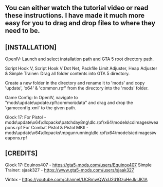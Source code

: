 You can either watch the tutorial video or read these instructions. I have made it much more easy for you to drag and drop files to where they need to be.
----------------------------------------------------------------------------------------------------------------------------------------------------------------------------------------------------


[INSTALLATION]
---------------------
OpenIV:
Launch and select installation path and GTA 5 root directory path.

Script Hook V, Script Hook V Dot Net, Packfile Limit Adjuster, Heap Adjuster & Simple Trainer:
Drag all folder contents into GTA 5 directory.

Create a new folder in the directory and rename it to 'mods' and copy 'update', 'x64' & 'common.rpf' from the directory  into the 'mods' folder.

Game Config:
In OpenIV, navigate to "mods\update\update.rpf\common\data" and drag and drop the 'gameconfig.xml' to the given path.

Glock 17:
For Pistol - mods\update\x64\dlcpacks\patchday8ng\dlc.rpf\x64\models\cdimages\weapons.rpf
For Combat Pistol & Pistol MKII - mods\update\x64\dlcpacks\mpgunrunning\dlc.rpf\x64\models\cdimages\weapons.rpf


[CREDITS]
--------------
Glock 17: Equinox407 - https://gta5-mods.com/users/Equinox407
Simple Trainer: sjaak327 - https://www.gta5-mods.com/users/sjaak327

Vintox - https://youtube.com/channel/UCBmwQWxU2d1GzuHeJkIJK1A
